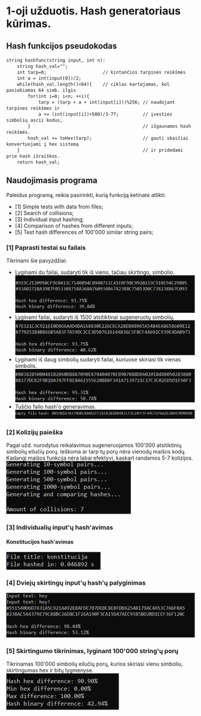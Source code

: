 # 1-oji užduotis. Hash generatoriaus kūrimas.

## Hash funkcijos pseudokodas
    string hashfunc(string input, int n):
        string hash_val="";
        int tarp=0;                     // kintančios tarpinės reikšmės
        int a = int(input[0])/2; 
        while(hash_val.length()<64){    // ciklas kartojamas, kol pasiekiamas 64 simb. ilgis
            for(int i=0; i<n; ++i){                    
                tarp = (tarp + a + int(input[i]))%256; // naudojant tarpines reikšmes ir
                a += (int(input[i])+500)/3-77;         // įvesties simbolių ascii kodus,
            }                                          // išgaunamos hash reikšmės.
            hash_val += toHex(tarp);                   // gauti skaičiai konvertuojami į hex sistemą
        }                                              // ir pridedami prie hash išraiškos.
        return hash_val;

## Naudojimasis programa
Paleidus programą, reikia pasirinkti, kurią funkciją ketinate atlikti:
* [1] Simple tests with data from files;
* [2] Search of collisions;
* [3] Individual input hashing;
* [4] Comparison of hashes from different inputs;
* [5] Test hash differences of 100'000 similar string pairs;

### [1] Paprasti testai su failais
Tikrinami šie pavyzdžiai:
* Lyginami du failai, sudaryti tik iš vieno, tačiau skirtingo, simbolio.
![test1](screenshots/test1.png)
* Lyginami failai, sudaryti iš 1500 atsitiktinai sugeneruotų simbolių.
![test2](screenshots/test2.png)
* Lyginami iš daug simbolių sudaryti failai, kuriuose skiriasi tik vienas simbolis.
![test3](screenshots/test3.png)
* Tuščio failo hash'o generavimas.
![test4](screenshots/test4.png)

### [2] Kolizijų paieška
Pagal užd. nurodytus reikalavimus sugeneruojamos 100'000 atsitiktinių simbolių eilučių porų.
Ieškoma ar tarp tų porų nėra vienodų maišos kodų. Kadangi maišos funkcija nėra labai efektyvi,
kaskart randamos 5-7 kolizijos.
![collision](screenshots/collision.png)

### [3] Individualių input'ų hash'avimas
#### Konstitucijos hash'avimas
![konstitucija](screenshots/konstitucija.png)

### [4] Dviejų skirtingų input'ų hash'ų palyginimas
![comparison](screenshots/comparison.png)
### [5] Skirtingumo tikrinimas, lyginant 100'000 string'ų porų
Tikrinamas 100'000 simbolių eilučių porų, kurios skiriasi vienu simboliu, skirtingumas hex ir bitų lygmenyse.
![difference](screenshots/difference.png)